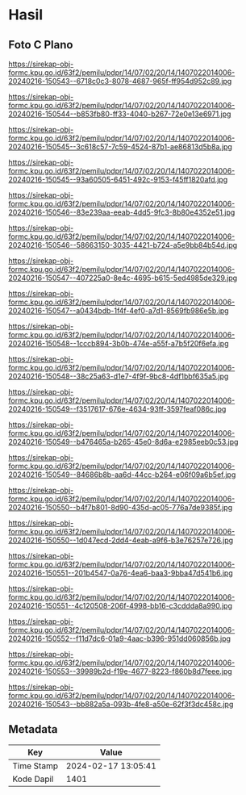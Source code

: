 # Hasil

## Foto C Plano

https://sirekap-obj-formc.kpu.go.id/63f2/pemilu/pdpr/14/07/02/20/14/1407022014006-20240216-150543--6718c0c3-8078-4687-965f-ff954d952c89.jpg

https://sirekap-obj-formc.kpu.go.id/63f2/pemilu/pdpr/14/07/02/20/14/1407022014006-20240216-150544--b853fb80-ff33-4040-b267-72e0e13e6971.jpg

https://sirekap-obj-formc.kpu.go.id/63f2/pemilu/pdpr/14/07/02/20/14/1407022014006-20240216-150545--3c618c57-7c59-4524-87b1-ae86813d5b8a.jpg

https://sirekap-obj-formc.kpu.go.id/63f2/pemilu/pdpr/14/07/02/20/14/1407022014006-20240216-150545--93a60505-6451-492c-9153-f45ff1820afd.jpg

https://sirekap-obj-formc.kpu.go.id/63f2/pemilu/pdpr/14/07/02/20/14/1407022014006-20240216-150546--83e239aa-eeab-4dd5-9fc3-8b80e4352e51.jpg

https://sirekap-obj-formc.kpu.go.id/63f2/pemilu/pdpr/14/07/02/20/14/1407022014006-20240216-150546--58663150-3035-4421-b724-a5e9bb84b54d.jpg

https://sirekap-obj-formc.kpu.go.id/63f2/pemilu/pdpr/14/07/02/20/14/1407022014006-20240216-150547--407225a0-8e4c-4695-b615-5ed4985de329.jpg

https://sirekap-obj-formc.kpu.go.id/63f2/pemilu/pdpr/14/07/02/20/14/1407022014006-20240216-150547--a0434bdb-1f4f-4ef0-a7d1-8569fb986e5b.jpg

https://sirekap-obj-formc.kpu.go.id/63f2/pemilu/pdpr/14/07/02/20/14/1407022014006-20240216-150548--1cccb894-3b0b-474e-a55f-a7b5f20f6efa.jpg

https://sirekap-obj-formc.kpu.go.id/63f2/pemilu/pdpr/14/07/02/20/14/1407022014006-20240216-150548--38c25a63-d1e7-4f9f-9bc8-4df1bbf635a5.jpg

https://sirekap-obj-formc.kpu.go.id/63f2/pemilu/pdpr/14/07/02/20/14/1407022014006-20240216-150549--f3517617-676e-4634-93ff-3597feaf086c.jpg

https://sirekap-obj-formc.kpu.go.id/63f2/pemilu/pdpr/14/07/02/20/14/1407022014006-20240216-150549--b476465a-b265-45e0-8d6a-e2985eeb0c53.jpg

https://sirekap-obj-formc.kpu.go.id/63f2/pemilu/pdpr/14/07/02/20/14/1407022014006-20240216-150549--84686b8b-aa6d-44cc-b264-e06f09a6b5ef.jpg

https://sirekap-obj-formc.kpu.go.id/63f2/pemilu/pdpr/14/07/02/20/14/1407022014006-20240216-150550--b4f7b801-8d90-435d-ac05-776a7de9385f.jpg

https://sirekap-obj-formc.kpu.go.id/63f2/pemilu/pdpr/14/07/02/20/14/1407022014006-20240216-150550--1d047ecd-2dd4-4eab-a9f6-b3e76257e726.jpg

https://sirekap-obj-formc.kpu.go.id/63f2/pemilu/pdpr/14/07/02/20/14/1407022014006-20240216-150551--201b4547-0a76-4ea6-baa3-9bba47d541b6.jpg

https://sirekap-obj-formc.kpu.go.id/63f2/pemilu/pdpr/14/07/02/20/14/1407022014006-20240216-150551--4c120508-206f-4998-bb16-c3cddda8a990.jpg

https://sirekap-obj-formc.kpu.go.id/63f2/pemilu/pdpr/14/07/02/20/14/1407022014006-20240216-150552--f11d7dc6-01a9-4aac-b396-951dd060856b.jpg

https://sirekap-obj-formc.kpu.go.id/63f2/pemilu/pdpr/14/07/02/20/14/1407022014006-20240216-150553--39989b2d-f19e-4677-8223-f860b8d7feee.jpg

https://sirekap-obj-formc.kpu.go.id/63f2/pemilu/pdpr/14/07/02/20/14/1407022014006-20240216-150543--bb882a5a-093b-4fe8-a50e-62f3f3dc458c.jpg


## Metadata

| Key        | Value               |
| ---------- | ------------------- |
| Time Stamp | 2024-02-17 13:05:41 |
| Kode Dapil | 1401                |




